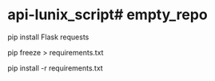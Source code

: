 # api-lunix_script# empty_repo

pip install Flask requests

pip freeze > requirements.txt

pip install -r requirements.txt


 

